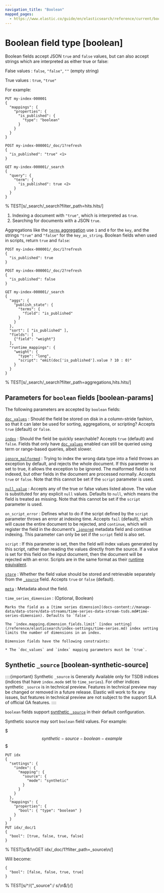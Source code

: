 ```yaml
---
navigation_title: "Boolean"
mapped_pages:
  - https://www.elastic.co/guide/en/elasticsearch/reference/current/boolean.html
---
```


# Boolean field type [boolean]


Boolean fields accept JSON `true` and `false` values, but can also accept strings which are interpreted as either true or false:

False values
:   `false`, `"false"`, `""` (empty string)

True values
:   `true`, `"true"`

For example:

```console
PUT my-index-000001
{
  "mappings": {
    "properties": {
      "is_published": {
        "type": "boolean"
      }
    }
  }
}

POST my-index-000001/_doc/1?refresh
{
  "is_published": "true" <1>
}

GET my-index-000001/_search
{
  "query": {
    "term": {
      "is_published": true <2>
    }
  }
}
```
% TEST[s/_search/_search\?filter_path=hits.hits/]

1. Indexing a document with `"true"`, which is interpreted as `true`.
2. Searching for documents with a JSON `true`.


Aggregations like the [`terms` aggregation](/reference/aggregations/search-aggregations-bucket-terms-aggregation.md)  use `1` and `0` for the `key`, and the strings `"true"` and `"false"` for the `key_as_string`. Boolean fields when used in scripts, return `true` and `false`:

```console
POST my-index-000001/_doc/1?refresh
{
  "is_published": true
}

POST my-index-000001/_doc/2?refresh
{
  "is_published": false
}

GET my-index-000001/_search
{
  "aggs": {
    "publish_state": {
      "terms": {
        "field": "is_published"
      }
    }
  },
  "sort": [ "is_published" ],
  "fields": [
    {"field": "weight"}
  ],
  "runtime_mappings": {
    "weight": {
      "type": "long",
      "script": "emit(doc['is_published'].value ? 10 : 0)"
    }
  }
}
```
% TEST[s/_search/_search\?filter_path=aggregations,hits.hits/]

## Parameters for `boolean` fields [boolean-params]

The following parameters are accepted by `boolean` fields:

[`doc_values`](/reference/elasticsearch/mapping-reference/doc-values.md)
:   Should the field be stored on disk in a column-stride fashion, so that it can later be used for sorting, aggregations, or scripting? Accepts `true` (default) or `false`.

[`index`](/reference/elasticsearch/mapping-reference/mapping-index.md)
:   Should the field be quickly searchable? Accepts `true` (default) and `false`. Fields that only have [`doc_values`](/reference/elasticsearch/mapping-reference/doc-values.md) enabled can still be queried using term or range-based queries, albeit slower.

[`ignore_malformed`](/reference/elasticsearch/mapping-reference/ignore-malformed.md)
:   Trying to index the wrong data type into a field throws an exception by default, and rejects the whole document. If this parameter is set to true, it allows the exception to be ignored. The malformed field is not indexed, but other fields in the document are processed normally. Accepts `true` or `false`. Note that this cannot be set if the `script` parameter is used.

[`null_value`](/reference/elasticsearch/mapping-reference/null-value.md)
:   Accepts any of the true or false values listed above. The value is substituted for any explicit `null` values. Defaults to `null`, which means the field is treated as missing. Note that this cannot be set if the `script` parameter is used.

`on_script_error`
:   Defines what to do if the script defined by the `script` parameter throws an error at indexing time. Accepts `fail` (default), which will cause the entire document to be rejected, and `continue`, which will register the field in the document’s [`_ignored`](/reference/elasticsearch/mapping-reference/mapping-ignored-field.md) metadata field and continue indexing. This parameter can only be set if the `script` field is also set.

`script`
:   If this parameter is set, then the field will index values generated by this script, rather than reading the values directly from the source. If a value is set for this field on the input document, then the document will be rejected with an error. Scripts are in the same format as their [runtime equivalent](docs-content://manage-data/data-store/mapping/map-runtime-field.md).

[`store`](/reference/elasticsearch/mapping-reference/mapping-store.md)
:   Whether the field value should be stored and retrievable separately from the [`_source`](/reference/elasticsearch/mapping-reference/mapping-source-field.md) field. Accepts `true` or `false` (default).

[`meta`](/reference/elasticsearch/mapping-reference/mapping-field-meta.md)
:   Metadata about the field.

`time_series_dimension`
:   (Optional, Boolean)

    Marks the field as a [time series dimension](docs-content://manage-data/data-store/data-streams/time-series-data-stream-tsds.md#time-series-dimension). Defaults to `false`.

    The `index.mapping.dimension_fields.limit` [index setting](/reference/elasticsearch/index-settings/time-series.md) index setting limits the number of dimensions in an index.

    Dimension fields have the following constraints:

    * The `doc_values` and `index` mapping parameters must be `true`.



## Synthetic `_source` [boolean-synthetic-source]

::::{important}
Synthetic `_source` is Generally Available only for TSDB indices (indices that have `index.mode` set to `time_series`). For other indices synthetic `_source` is in technical preview. Features in technical preview may be changed or removed in a future release. Elastic will work to fix any issues, but features in technical preview are not subject to the support SLA of official GA features.
::::


`boolean` fields support [synthetic `_source`](/reference/elasticsearch/mapping-reference/mapping-source-field.md#synthetic-source) in their default configuration.

Synthetic source may sort `boolean` field values. For example:

$$$synthetic-source-boolean-example$$$

```console
PUT idx
{
  "settings": {
    "index": {
      "mapping": {
        "source": {
          "mode": "synthetic"
        }
      }
    }
  },
  "mappings": {
    "properties": {
      "bool": { "type": "boolean" }
    }
  }
}
PUT idx/_doc/1
{
  "bool": [true, false, true, false]
}
```
% TEST[s/$/\nGET idx\/_doc\/1?filter_path=_source\n/]

Will become:

```console-result
{
  "bool": [false, false, true, true]
}
```
% TEST[s/^/{"_source":/ s/\n$/}/]



